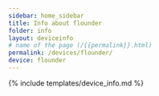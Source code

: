 ```yaml
---
sidebar: home_sidebar
title: Info about flounder
folder: info
layout: deviceinfo
# name of the page (/{{permalink}}.html)
permalink: /devices/flounder/
device: flounder
---
```

{% include templates/device_info.md %}

